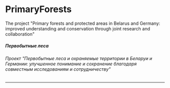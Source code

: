 # PrimaryForests
The project "Primary forests and protected areas in Belarus and Germany: improved understanding and conservation through joint research and collaboration"
##### Первобытные леса
###### Проект "Первобытные леса и охраняемые территории в Беларуи и Германии: улучшенное понимание и сохранение благодаря совместным исследованиям и сотрудничеству"
***
## 